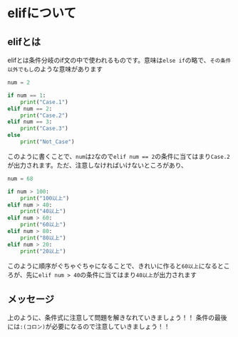 # elifについて
## elifとは
elifとは条件分岐のif文の中で使われるものです。意味は`else if`の略で、`その条件以外でもし`のような意味があります
```python
num = 2

if num == 1:
    print("Case.1")
elif num == 2:
    print("Case.2")
elif num == 3:
    print("Case.3")
else
    print("Not_Case")
```
このように書くことで、`num`は`2`なので`elif num == 2`の条件に当てはまり`Case.2`が出力されます。ただ、注意しなければいけないところがあり、
```python
num = 68

if num > 100:
    print("100以上")
elif num > 40:
    print("40以上")
elif num > 60:
    print("60以上")
elif num > 80:
    print("80以上")
elif num > 20:
    print("20以上")
```
このように順序がぐちゃぐちゃになることで、きれいに作ると`60以上`になるところが、先に`elif num > 40`の条件に当てはまり`40以上`が出力されます

## メッセージ
上のように、条件式に注意して問題を解きなれていきましょう！！
条件の最後には`:(コロン)`が必要になるので注意していきましょう！！